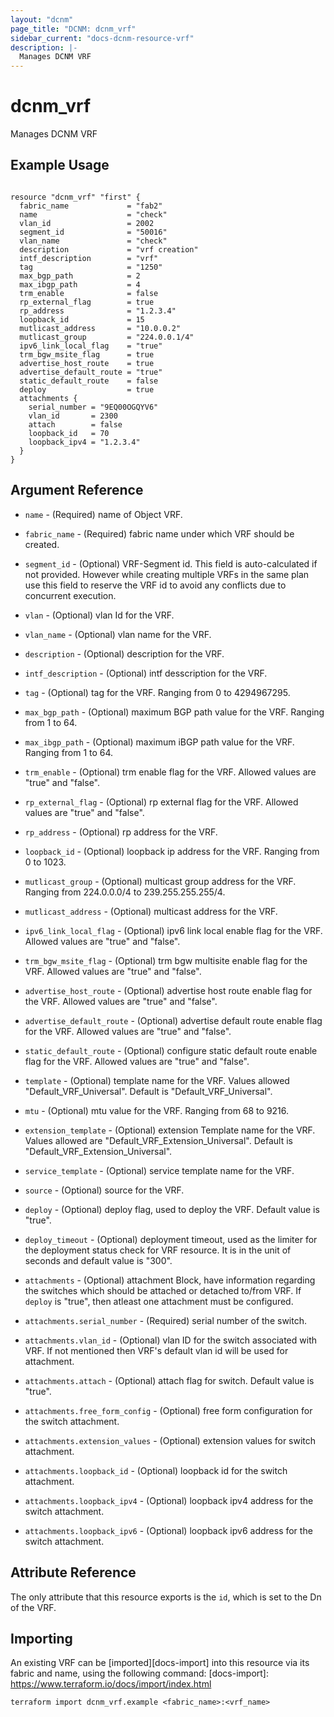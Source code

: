 ```yaml
---
layout: "dcnm"
page_title: "DCNM: dcnm_vrf"
sidebar_current: "docs-dcnm-resource-vrf"
description: |-
  Manages DCNM VRF
---
```


# dcnm_vrf #
Manages DCNM VRF

## Example Usage ##

```hcl

resource "dcnm_vrf" "first" {
  fabric_name             = "fab2"
  name                    = "check"
  vlan_id                 = 2002
  segment_id              = "50016"
  vlan_name               = "check"
  description             = "vrf creation"
  intf_description        = "vrf"
  tag                     = "1250"
  max_bgp_path            = 2
  max_ibgp_path           = 4
  trm_enable              = false
  rp_external_flag        = true
  rp_address              = "1.2.3.4"
  loopback_id             = 15
  mutlicast_address       = "10.0.0.2"
  mutlicast_group         = "224.0.0.1/4"
  ipv6_link_local_flag    = "true"
  trm_bgw_msite_flag      = true
  advertise_host_route    = true
  advertise_default_route = "true"
  static_default_route    = false
  deploy                  = true
  attachments {
    serial_number = "9EQ00OGQYV6"
    vlan_id       = 2300
    attach        = false
    loopback_id   = 70
    loopback_ipv4 = "1.2.3.4"
  }
}

```


## Argument Reference ##

* `name` - (Required) name of Object VRF.
* `fabric_name` - (Required) fabric name under which VRF should be created.
* `segment_id` - (Optional) VRF-Segment id. This field is auto-calculated if not provided. However while creating multiple VRFs in the same plan use this field to reserve the VRF id to avoid any conflicts due to concurrent execution. 
* `vlan` - (Optional) vlan Id for the VRF.
* `vlan_name` - (Optional) vlan name for the VRF.
* `description` - (Optional) description for the VRF.
* `intf_description` - (Optional) intf desscription for the VRF.
* `tag` - (Optional) tag for the VRF. Ranging from 0 to 4294967295.
* `max_bgp_path` - (Optional) maximum BGP path value for the VRF. Ranging from 1 to 64.
* `max_ibgp_path` - (Optional) maximum iBGP path value for the VRF. Ranging from 1 to 64.
* `trm_enable` - (Optional) trm enable flag for the VRF. Allowed values are "true" and "false".
* `rp_external_flag` - (Optional) rp external flag for the VRF. Allowed values are "true" and "false".
* `rp_address` - (Optional) rp address for the VRF.
* `loopback_id` - (Optional) loopback ip address for the VRF. Ranging from 0 to 1023.
* `mutlicast_group` - (Optional) multicast group address for the VRF. Ranging from 224.0.0.0/4 to 239.255.255.255/4.
* `mutlicast_address` - (Optional) multicast address for the VRF.
* `ipv6_link_local_flag` - (Optional) ipv6 link local enable flag for the VRF. Allowed values are "true" and "false".
* `trm_bgw_msite_flag` - (Optional) trm bgw multisite enable flag for the VRF. Allowed values are "true" and "false".
* `advertise_host_route` - (Optional) advertise host route enable flag for the VRF. Allowed values are "true" and "false".
* `advertise_default_route` - (Optional) advertise default route enable flag for the VRF. Allowed values are "true" and "false".
* `static_default_route` - (Optional) configure static default route enable flag for the VRF. Allowed values are "true" and "false".
* `template` - (Optional) template name for the VRF. Values allowed "Default_VRF_Universal". Default is "Default_VRF_Universal".
* `mtu` - (Optional) mtu value for the VRF. Ranging from 68 to 9216.
* `extension_template` - (Optional) extension Template name for the VRF. Values allowed are "Default_VRF_Extension_Universal". Default is "Default_VRF_Extension_Universal".
* `service_template` - (Optional) service template name for the VRF.
* `source` - (Optional) source for the VRF.

* `deploy` - (Optional) deploy flag, used to deploy the VRF. Default value is "true".
* `deploy_timeout` - (Optional) deployment timeout, used as the limiter for the deployment status check for VRF resource. It is in the unit of seconds and default value is "300".

* `attachments` - (Optional) attachment Block, have information regarding the switches which should be attached or detached to/from VRF. If `deploy` is "true", then atleast one attachment must be configured.
* `attachments.serial_number` - (Required) serial number of the switch.
* `attachments.vlan_id` - (Optional) vlan ID for the switch associated with VRF. If not mentioned then VRF's default vlan id will be used for attachment.
* `attachments.attach` - (Optional) attach flag for switch. Default value is "true".
* `attachments.free_form_config` - (Optional) free form configuration for the switch attachment.
* `attachments.extension_values` - (Optional) extension values for switch attachment.
* `attachments.loopback_id` - (Optional) loopback id for the switch attachment.
* `attachments.loopback_ipv4` - (Optional) loopback ipv4 address for the switch attachment.
* `attachments.loopback_ipv6` - (Optional) loopback ipv6 address for the switch attachment. 


## Attribute Reference

The only attribute that this resource exports is the `id`, which is set to the
Dn of the VRF.

## Importing ##

An existing VRF can be [imported][docs-import] into this resource via its fabric and name, using the following command:
[docs-import]: https://www.terraform.io/docs/import/index.html


```
terraform import dcnm_vrf.example <fabric_name>:<vrf_name>
```
